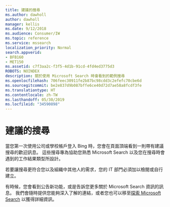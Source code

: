 ```yaml
---
title: 建議的搜尋
ms.author: dawholl
author: dawholl
manager: kellis
ms.date: 9/12/2018
ms.audience: Consumer/IW
ms.topic: reference
ms.service: mssearch
localization_priority: Normal
search.appverid:
- BFB160
- MET150
ms.assetid: c7f3aa2c-f3f5-4d1b-91cd-4fd4ed3775d3
ROBOTS: NOINDEX
description: 關於使用 Microsoft Search 時會看到的範例搜尋
ms.openlocfilehash: 706feec30911fe2b87bc98cdd3c2efefc70cbe6d
ms.sourcegitcommit: be2e837d9b087bffe6ce40d72d7ae58a8fcdf3fe
ms.translationtype: HT
ms.contentlocale: zh-TW
ms.lasthandoff: 05/30/2019
ms.locfileid: "34590898"
---
```

# <a name="suggested-searches"></a>建議的搜尋

當您第一次使用公司或學校帳戶登入 Bing 時，您會在頁面頂端看到一則帶有建議搜尋的歡迎訊息。 這些搜尋專為協助您熟悉 Microsoft Search 以及您在搜尋時會遇到的工作結果類型所設計。
  
若要讓搜尋更符合您以及組織中其他人的需求，您的 IT 部門必須加以檢閱或自行建立。
  
有時候，您會看到公告新功能，或是告訴您更多關於 Microsoft Search 資訊的訊息。 我們會隨時提供您能夠深入了解的連結，或者您也可以移至[探索 Microsoft Search](https://www.bing.com/business/explore) 以獲得詳細資訊。 

  

